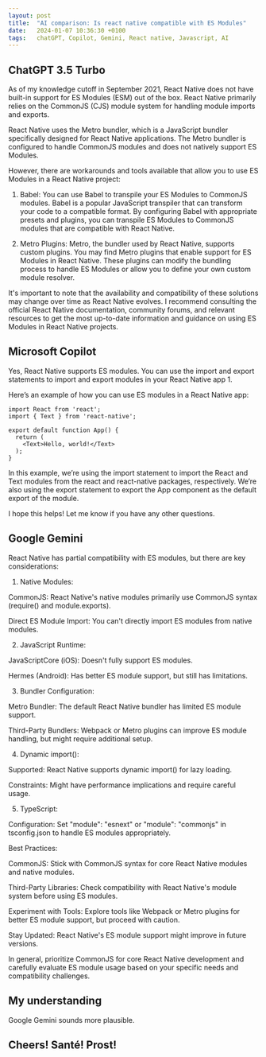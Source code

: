 ```yaml
---
layout: post
title:  "AI comparison: Is react native compatible with ES Modules"
date:   2024-01-07 10:36:30 +0100
tags:   chatGPT, Copilot, Gemini, React native, Javascript, AI
---
```


## ChatGPT 3.5 Turbo

As of my knowledge cutoff in September 2021, React Native does not have built-in support for ES Modules (ESM) out of the box. React Native primarily relies on the CommonJS (CJS) module system for handling module imports and exports.

React Native uses the Metro bundler, which is a JavaScript bundler specifically designed for React Native applications. The Metro bundler is configured to handle CommonJS modules and does not natively support ES Modules.

However, there are workarounds and tools available that allow you to use ES Modules in a React Native project:

1. Babel: You can use Babel to transpile your ES Modules to CommonJS modules. Babel is a popular JavaScript transpiler that can transform your code to a compatible format. By configuring Babel with appropriate presets and plugins, you can transpile ES Modules to CommonJS modules that are compatible with React Native.

2. Metro Plugins: Metro, the bundler used by React Native, supports custom plugins. You may find Metro plugins that enable support for ES Modules in React Native. These plugins can modify the bundling process to handle ES Modules or allow you to define your own custom module resolver.

It's important to note that the availability and compatibility of these solutions may change over time as React Native evolves. I recommend consulting the official React Native documentation, community forums, and relevant resources to get the most up-to-date information and guidance on using ES Modules in React Native projects.

## Microsoft Copilot

Yes, React Native supports ES modules. You can use the import and export statements to import and export modules in your React Native app 1.

Here’s an example of how you can use ES modules in a React Native app:

```
import React from 'react';
import { Text } from 'react-native';

export default function App() {
  return (
    <Text>Hello, world!</Text>
  );
}
```
In this example, we’re using the import statement to import the React and Text modules from the react and react-native packages, respectively. We’re also using the export statement to export the App component as the default export of the module.

I hope this helps! Let me know if you have any other questions.

## Google Gemini

React Native has partial compatibility with ES modules, but there are key considerations:

1. Native Modules:

CommonJS: React Native's native modules primarily use CommonJS syntax (require() and module.exports).

Direct ES Module Import: You can't directly import ES modules from native modules.

2. JavaScript Runtime:

JavaScriptCore (iOS): Doesn't fully support ES modules.

Hermes (Android): Has better ES module support, but still has limitations.

3. Bundler Configuration:

Metro Bundler: The default React Native bundler has limited ES module support.

Third-Party Bundlers: Webpack or Metro plugins can improve ES module handling, but might require additional setup.

4. Dynamic import():

Supported: React Native supports dynamic import() for lazy loading.

Constraints: Might have performance implications and require careful usage.

5. TypeScript:

Configuration: Set "module": "esnext" or "module": "commonjs" in tsconfig.json to handle ES modules appropriately.

Best Practices:

CommonJS: Stick with CommonJS syntax for core React Native modules and native modules.

Third-Party Libraries: Check compatibility with React Native's module system before using ES modules.

Experiment with Tools: Explore tools like Webpack or Metro plugins for better ES module support, but proceed with caution.

Stay Updated: React Native's ES module support might improve in future versions.

In general, prioritize CommonJS for core React Native development and carefully evaluate ES module usage based on your specific needs and compatibility challenges.

## My understanding

Google Gemini sounds more plausible.

## Cheers!  Santé!  Prost!